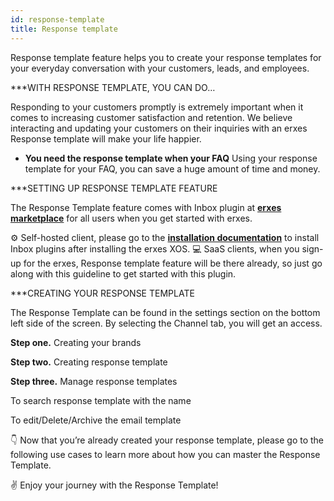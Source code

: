 ```yaml
---
id: response-template
title: Response template
---
```


Response template feature helps you to create your response templates for your everyday conversation with your customers, leads, and employees. 


***WITH RESPONSE TEMPLATE, YOU CAN DO…

Responding to your customers promptly is extremely important when it comes to increasing customer satisfaction and retention. We believe interacting and updating your customers on their inquiries with an erxes Response template will make your life happier. 


- **You need the response template when your FAQ**
Using your response template for your FAQ, you can save a huge amount of time and money. 


***SETTING UP RESPONSE TEMPLATE FEATURE


The Response Template feature comes with Inbox plugin at <a href="https://erxes.io/marketplace">**erxes marketplace**</a> for all users when you get started with erxes.

⚙️ Self-hosted client, please go to the <a href="https://docs.erxes.io/docs/intro">**installation documentation**</a> to install Inbox plugins after installing the erxes XOS.
‍💻  SaaS clients, when you sign-up for the erxes, Response template feature will be there already, so just go along with this guideline to get started with this plugin.


***CREATING YOUR RESPONSE TEMPLATE

The Response Template can be found in the settings section on the bottom left side of the screen. By selecting the Channel tab, you will get an access. 


**Step one.** Creating your brands

 
**Step two.** Creating response template 

 
**Step three.** Manage response templates

To search response template with the name

To edit/Delete/Archive the email template

👇 Now that you’re already created your response template, please go to the following use cases to learn more about how you can master the Response Template.


✌️ Enjoy your journey with the Response Template!  
